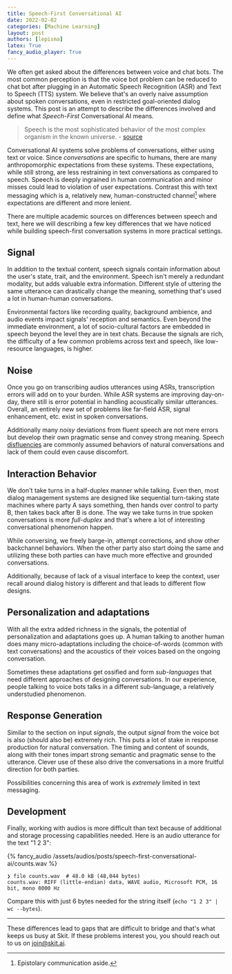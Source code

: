 ```yaml
---
title: Speech-First Conversational AI
date: 2022-02-02
categories: [Machine Learning]
layout: post
authors: [lepisma]
latex: True
fancy_audio_player: True
---
```


We often get asked about the differences between voice and chat bots. The most
common perception is that the voice bot problem can be reduced to chat bot after
plugging in an Automatic Speech Recognition (ASR) and Text to Speech (TTS)
system. We believe that's an overly naive assumption about spoken conversations,
even in restricted goal-oriented dialog systems. This post is an attempt to
describe the differences involved and define what _Speech-First_ Conversational
AI means.

> Speech is the most sophisticated behavior of the most complex organism in the
> known universe. - [source](https://youtu.be/Zy3Ny-WjyGE?t=251)

Conversational AI systems solve problems of conversations, either using text or
voice. Since _conversations_ are specific to humans, there are many
anthropomorphic expectations from these systems. These expectations, while still
strong, are less restraining in text conversations as compared to speech. Speech
is deeply ingrained in human communication and minor misses could lead to
violation of user expectations. Contrast this with text messaging which is a,
relatively new, human-constructed channel[^1] where expectations are different
and more lenient.

There are multiple academic sources on differences between speech and text, here
we will describing a few key differences that we have noticed while building
speech-first conversation systems in more practical settings.

## Signal

In addition to the textual content, speech signals contain information about the
user's state, trait, and the environment. Speech isn't merely a redundant
modality, but adds valuable extra information. Different style of uttering the
same utterance can drastically change the meaning, something that's used a lot
in human-human conversations.

Environmental factors like recording quality, background ambience, and audio
events impact signals' reception and semantics. Even beyond the immediate
environment, a lot of socio-cultural factors are embedded in speech beyond the
level they are in text chats. Because the signals are rich, the difficulty of a
few common problems across text and speech, like low-resource languages, is
higher.

## Noise

Once you go on transcribing audios utterances using ASRs, transcription errors
will add on to your burden. While ASR systems are improving day-on-day, there
still is error potential in handling acoustically similar utterances. Overall,
an entirely new set of problems like far-field ASR, signal enhancement, etc.
exist in spoken conversations.

Additionally many _noisy_ deviations from fluent speech are not mere errors but
develop their own pragmatic sense and convey strong meaning. Speech
[disfluencies](https://en.wikipedia.org/wiki/Speech_disfluency) are commonly
assumed behaviors of natural conversations and lack of them could even cause
discomfort.

## Interaction Behavior

We don't take turns in a half-duplex manner while talking. Even then, most
dialog management systems are designed like sequential turn-taking state
machines where party A says something, then hands over control to party B, then
takes back after B is done. The way we take turns in true spoken conversations
is more _full-duplex_ and that's where a lot of interesting conversational
phenomenon happen.

While conversing, we freely barge-in, attempt corrections, and show other
backchannel behaviors. When the other party also start doing the same and
utilizing these both parties can have much more effective and grounded
conversations.

Additionally, because of lack of a visual interface to keep the context, user
recall around dialog history is different and that leads to different flow
designs.

## Personalization and adaptations

With all the extra added richness in the signals, the potential of
personalization and adaptations goes up. A human talking to another human does
many micro-adaptations including the choice-of-words (common with text
conversations) and the acoustics of their voices based on the ongoing
conversation.

Sometimes these adaptations get ossified and form _sub-languages_ that need
different approaches of designing conversations. In our experience, people
talking to voice bots talks in a different sub-language, a relatively
understudied phenomenon.

## Response Generation

Similar to the section on input _signals_, the output _signal_ from the voice
bot is also (should also be) extremely rich. This puts a lot of stake in
response production for natural conversation. The timing and content of sounds,
along with their tones impart strong semantic and pragmatic sense to the
utterance. Clever use of these also drive the conversations in a more fruitful
direction for both parties.

Possibilities concerning this area of work is _extremely_ limited in text
messaging.

## Development

Finally, working with audios is more difficult than text because of additional
and storage processing capabilities needed. Here is an audio utterance for the
text "1 2 3":

{% fancy_audio /assets/audios/posts/speech-first-conversational-ai/counts.wav %}

```
❯ file counts.wav  # 48.0 kB (48,044 bytes)
counts.wav: RIFF (little-endian) data, WAVE audio, Microsoft PCM, 16 bit, mono 8000 Hz
```

Compare this with just 6 bytes needed for the string itself (`echo "1 2 3" | wc
--bytes`).

---

These differences lead to gaps that are difficult to bridge and that's what
keeps us busy at Skit. If these problems interest you, you should reach out to
us on [join@skit.ai](mailto:join@skit.ai).


[^1]: Epistolary communication aside.
